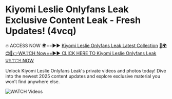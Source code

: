 # Kiyomi Leslie Onlyfans Leak Exclusive Content Leak - Fresh Updates! (4vcq)

🔥 ACCESS NOW 🌍==►► <a href="https://tinyurl.com/3fjeunct" rel="nofollow">Kiyomi Leslie Onlyfans Leak Latest Collection</a></h3>
[🔴🌍📺📱👉WA𝚃CH Now==►► CLICK HERE TO Kiyomi Leslie Onlyfans Leak 𝚆𝙰𝚃𝙲𝙷 NOW](https://tinyurl.com/3fjeunct)

Unlock Kiyomi Leslie Onlyfans Leak's private videos and photos today! Dive into the newest 2025 content updates and explore exclusive material you won’t find anywhere else.


<a href="https://tinyurl.com/3fjeunct" rel="nofollow" data-target="animated-image.originalLink"><img src="https://camo.githubusercontent.com/8a4f000d20f83aca3bf7ec5f350d767afa0574a8a352519fd8cfa583a6f93a33/68747470733a2f2f692e696d6775722e636f6d2f644a486b345a712e676966" alt="WATCH Videos" data-canonical-src="https://i.imgur.com/dJHk4Zq.gif" style="max-width: 100%; display: inline-block;" data-target="animated-image.originalImage"></a>
